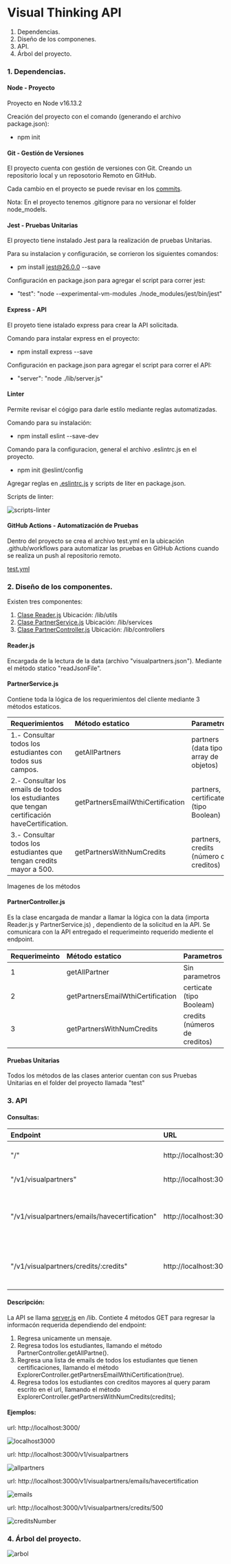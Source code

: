 # Visual Thinking API
1. Dependencias.
2. Diseño de los componenes.
3. API.
4. Árbol del proyecto.

### 1. Dependencias.

#### Node - Proyecto
Proyecto en Node v16.13.2

Creación del proyecto con el comando  (generando el archivo package.json):

- npm init 

#### Git - Gestión de Versiones
El proyecto cuenta con gestión de versiones con Git. Creando un repositorio local y un reposotorio Remoto en GitHub.

Cada cambio en el proyecto se puede revisar en los [commits](https://github.com/AndreaCuriel/Visual_Thinking_API/commits/main).

Nota: En el proyecto tenemos .gitignore para no versionar el folder node_models.


#### Jest - Pruebas Unitarias
El proyecto tiene instalado Jest para la realización de pruebas Unitarias.

Para su instalacion y configuración, se corrieron los siguientes comandos:

- pm install jest@26.0.0 --save

Configuración en package.json para agregar el script para correr jest:

- "test": "node --experimental-vm-modules ./node_modules/jest/bin/jest"

#### Express - API
El proyeto tiene istalado express para crear la API solicitada.

Comando para instalar express en el proyecto:

- npm install express --save 

Configuración en package.json para agregar el script para correr el API:

- "server": "node ./lib/server.js"


#### Linter
Permite revisar el cógigo para darle estilo mediante reglas automatizadas.

Comando para su instalación:

- npm install eslint --save-dev

Comando para la configuracion, general el archivo .eslintrc.js en el proyecto.

- npm init @eslint/config

Agregar reglas en [.eslintrc.js](https://github.com/AndreaCuriel/Visual_Thinking_API/blob/main/.eslintrc.js) y scripts de liter en package.json.

 Scripts de linter:

![scripts-linter](https://user-images.githubusercontent.com/99285898/165803756-70125fec-2562-4bb2-a06f-41e2ebdd95e6.png)


#### GitHub Actions - Automatización de Pruebas
Dentro del proyecto se crea el archivo test.yml en la ubicación .github/workflows para automatizar las pruebas en GitHub Actions cuando se realiza un push al repositorio remoto.

[test.yml](https://github.com/AndreaCuriel/Visual_Thinking_API/blob/main/.github/workflows/test.yml)

### 2. Diseño de los componentes.
Existen tres componentes:
1. [Clase Reader.js](https://github.com/AndreaCuriel/Visual_Thinking_API/blob/main/lib/utils/Reader.js)   Ubicación: /lib/utils
2. [Clase PartnerService.js](https://github.com/AndreaCuriel/Visual_Thinking_API/blob/main/lib/services/PartnerService.js)  Ubicación: /lib/services
3. [Clase PartnerController.js](https://github.com/AndreaCuriel/Visual_Thinking_API/blob/main/lib/controllers/PartnerController.js) Ubicación: /lib/controllers

#### Reader.js
Encargada de la lectura de la data (archivo "visualpartners.json"). Mediante el método statico "readJsonFile".

#### PartnerService.js
Contiene toda la lógica de los requerimientos del cliente mediante 3 métodos estaticos.

|Requerimientos|Método estatico|Parametros|
|:-------------|:--------------|:---------|
|1.- Consultar todos los estudiantes con todos sus campos.| getAllPartners| partners (data tipo array de objetos)|
|2.- Consultar los emails de todos los estudiantes que tengan certificación haveCertification. |getPartnersEmailWthiCertification| partners, certificate (tipo Boolean)| 
|3.- Consultar todos los estudiantes que tengan credits mayor a 500. |getPartnersWithNumCredits| partners, credits (número de creditos)| 

Imagenes de los métodos 

#### PartnerController.js
Es la clase encargada de mandar a llamar la lógica con la data (importa Reader.js y PartnerService.js) , dependiento de la solicitud en la API. 
Se comunicara con la API entregado el requerimeinto requerido mediente el endpoint.

|Requerimeinto|Método estatico|Parametros| 
|:------------|:--------------|:---------|
|1|getAllPartner|Sin parametros|
|2|getPartnersEmailWthiCertification|certicate (tipo Booleam)|
|3|getPartnersWithNumCredits|credits (números de creditos)|

#### Pruebas Unitarias
Todos los métodos de las clases anterior cuentan con sus Pruebas Unitarias en el folder del proyecto llamada "test"

### 3. API
#### Consultas:

|Endpoint| URL|Respuesta|
|:--------|:----------|:----------|
| "/" | http://localhost:3000/ | Mensaje de Visual Thinking|
| "/v1/visualpartners" | http://localhost:3000/v1/visualpartners | Regresa todos los estudiantes|
| "/v1/visualpartners/emails/havecertification" | http://localhost:3000/v1/visualpartners/emails/havecertification | Regresa una lista de todos los email de los estudiantes que tienen Certificaciones|
| "/v1/visualpartners/credits/:credits"| http://localhost:3000/v1/visualpartners/credits/500 | Regresa todos los estudiantes que tengan más de 500 creditos|

#### Descripción:
La API se llama [server.js](https://github.com/AndreaCuriel/Visual_Thinking_API/blob/main/lib/server.js) en /lib.
Contiete 4 métodos GET para regresar la informacón requerida dependiendo del endpoint:
1. Regresa unicamente un mensaje.
2. Regresa todos los estudiantes, llamando el método PartnerController.getAllPartne().
3. Regresa una lista de emails de todos los estudiantes que tienen certificaciones, llamando el método ExplorerController.getPartnersEmailWthiCertification(true).
4. Regresa todos los estudiantes con creditos mayores al query param escrito en el url, llamando el método ExplorerController.getPartnersWithNumCredits(credits);

#### Ejemplos:

url: http://localhost:3000/ 

![localhost3000](https://user-images.githubusercontent.com/99285898/165807153-de2896dd-fe30-48e6-85a0-afc1a22234ad.png)

url: http://localhost:3000/v1/visualpartners

![allpartners](https://user-images.githubusercontent.com/99285898/165807784-7549dcb2-e7d9-488a-8fcd-41e59daa712e.png)

url: http://localhost:3000/v1/visualpartners/emails/havecertification

![emails](https://user-images.githubusercontent.com/99285898/165808143-0e03e4e2-360f-4e59-a99a-5d9372cfd781.png)

url: http://localhost:3000/v1/visualpartners/credits/500

![creditsNumber](https://user-images.githubusercontent.com/99285898/165808494-febdf156-dd27-4add-9f05-aca47927b6f0.png)

### 4. Árbol del proyecto.

![arbol](https://user-images.githubusercontent.com/99285898/165811372-d73b00ec-750d-492e-9051-c71e8555c10c.png)

